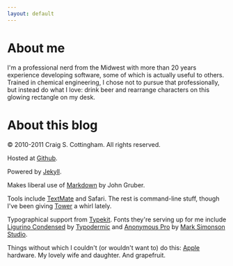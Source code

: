 ```yaml
---
layout: default
---
```

# About me

I'm a professional nerd from the Midwest with more than 20 years experience developing
software, some of which is actually useful to others. Trained in chemical engineering,
I chose not to pursue that professionally, but instead do what I love: drink beer and
rearrange characters on this glowing rectangle on my desk.

# About this blog

&copy; 2010-2011 Craig S. Cottingham. All rights reserved.

Hosted at [Github](http://github.com/).

Powered by [Jekyll](https://github.com/mojombo/jekyll/).

Makes liberal use of [Markdown](http://daringfireball.net/projects/markdown/)
by John Gruber.

Tools include [TextMate](http://macromates.com/) and Safari. The rest is command-line stuff,
though I've been giving [Tower](http://www.git-tower.com/) a whirl lately.

Typographical support from [Typekit](http://typekit.com/). Fonts they're serving up for me include
[Ligurino Condensed](http://typekit.com/fonts/ligurino-condensed) by [Typodermic](http://typodermicfonts.com/) and
[Anonymous Pro](http://typekit.com/fonts/anonymous-pro) by [Mark Simonson Studio](http://www.ms-studio.com/).

Things without which I couldn't (or wouldn't want to) do this:
[Apple](http://www.apple.com/) hardware. My lovely wife and daughter. And grapefruit.